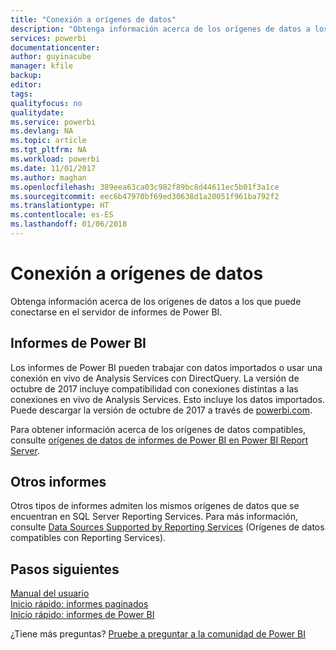 ```yaml
---
title: "Conexión a orígenes de datos"
description: "Obtenga información acerca de los orígenes de datos a los que puede conectarse en el servidor de informes de Power BI."
services: powerbi
documentationcenter: 
author: guyinacube
manager: kfile
backup: 
editor: 
tags: 
qualityfocus: no
qualitydate: 
ms.service: powerbi
ms.devlang: NA
ms.topic: article
ms.tgt_pltfrm: NA
ms.workload: powerbi
ms.date: 11/01/2017
ms.author: maghan
ms.openlocfilehash: 389eea63ca03c982f89bc8d44611ec5b01f3a1ce
ms.sourcegitcommit: eec6b47970bf69ed30638d1a20051f961ba792f2
ms.translationtype: HT
ms.contentlocale: es-ES
ms.lasthandoff: 01/06/2018
---
```

# <a name="connecting-to-data-sources"></a>Conexión a orígenes de datos
Obtenga información acerca de los orígenes de datos a los que puede conectarse en el servidor de informes de Power BI.

## <a name="power-bi-reports"></a>Informes de Power BI
Los informes de Power BI pueden trabajar con datos importados o usar una conexión en vivo de Analysis Services con DirectQuery. La versión de octubre de 2017 incluye compatibilidad con conexiones distintas a las conexiones en vivo de Analysis Services. Esto incluye los datos importados. Puede descargar la versión de octubre de 2017 a través de [powerbi.com](https://powerbi.microsoft.com/report-server/).

Para obtener información acerca de los orígenes de datos compatibles, consulte [orígenes de datos de informes de Power BI en Power BI Report Server](data-sources.md).

## <a name="other-reports"></a>Otros informes
Otros tipos de informes admiten los mismos orígenes de datos que se encuentran en SQL Server Reporting Services. Para más información, consulte [Data Sources Supported by Reporting Services](https://docs.microsoft.com/sql/reporting-services/report-data/data-sources-supported-by-reporting-services-ssrs) (Orígenes de datos compatibles con Reporting Services).

## <a name="next-steps"></a>Pasos siguientes
[Manual del usuario](user-handbook-overview.md)  
[Inicio rápido: informes paginados](quickstart-create-paginated-report.md)  
[Inicio rápido: informes de Power BI](quickstart-create-powerbi-report.md)

¿Tiene más preguntas? [Pruebe a preguntar a la comunidad de Power BI](https://community.powerbi.com/)

